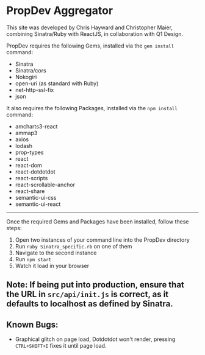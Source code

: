 PropDev Aggregator
====================

This site was developed by Chris Hayward and Christopher Maier, combining Sinatra/Ruby with ReactJS, in collaboration with Q1 Design.

PropDev requires the following Gems, installed via the `gem install` command:

 * Sinatra
 * Sinatra/cors
 * Nokogiri
 * open-uri (as standard with Ruby)
 * net-http-ssl-fix
 * json

It also requires the following Packages, installed via the `npm install` command:

 * amcharts3-react
 * ammap3
 * axios
 * lodash
 * prop-types
 * react
 * react-dom
 * react-dotdotdot
 * react-scripts
 * react-scrollable-anchor
 * react-share
 * semantic-ui-css
 * semantic-ui-react
---
Once the required Gems and Packages have been installed, follow these steps:

1. Open two instances of your command line into the PropDev directory
2. Run `ruby Sinatra_specific.rb` on one of them
3. Navigate to the second instance
4. Run `npm start`
5. Watch it load in your browser

Note: If being put into production, ensure that the URL in `src/api/init.js` is correct, as it defaults to localhost as defined by Sinatra.
---

## Known Bugs:

 * Graphical glitch on page load, Dotdotdot won't render, pressing `CTRL+SHIFT+I` fixes it until page load.
